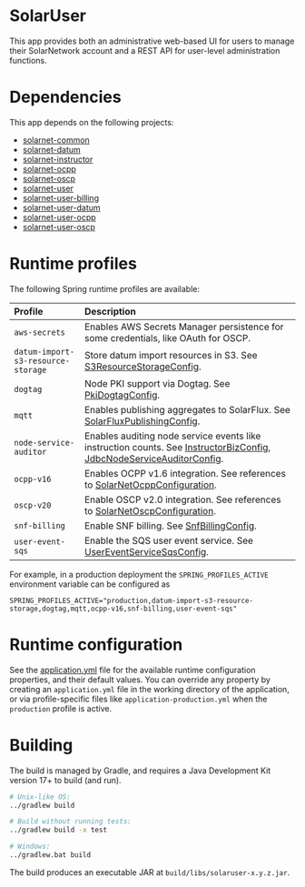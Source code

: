 # SolarUser

This app provides both an administrative web-based UI for users to manage their SolarNetwork
account and a REST API for user-level administration functions.

# Dependencies

This app depends on the following projects:

 * [solarnet-common][solarnet-common]
 * [solarnet-datum][solarnet-datum]
 * [solarnet-instructor][solarnet-instructor]
 * [solarnet-ocpp][solarnet-ocpp]
 * [solarnet-oscp][solarnet-oscp]
 * [solarnet-user][solarnet-user]
 * [solarnet-user-billing][solarnet-user-billing]
 * [solarnet-user-datum][solarnet-user-datum]
 * [solarnet-user-ocpp][solarnet-user-ocpp]
 * [solarnet-user-oscp][solarnet-user-oscp]
 
# Runtime profiles

The following Spring runtime profiles are available:

| Profile | Description |
|:--------|:------------|
| `aws-secrets` | Enables AWS Secrets Manager persistence for some credentials, like OAuth for OSCP. |
| `datum-import-s3-resource-storage` | Store datum import resources in S3. See [S3ResourceStorageConfig][S3ResourceStorageConfig]. |
| `dogtag` | Node PKI support via Dogtag. See [PkiDogtagConfig][PkiDogtagConfig]. |
| `mqtt` | Enables publishing aggregates to SolarFlux. See [SolarFluxPublishingConfig][SolarFluxPublishingConfig]. |
| `node-service-auditor` | Enables auditing node service events like instruction counts. See [InstructorBizConfig][InstructorBizConfig], [JdbcNodeServiceAuditorConfig][JdbcNodeServiceAuditorConfig].|
| `ocpp-v16` | Enables OCPP v1.6 integration. See references to [SolarNetOcppConfiguration][SolarNetOcppConfiguration]. |
| `oscp-v20`    | Enable OSCP v2.0 integration. See references to [SolarNetOscpConfiguration][SolarNetOscpConfiguration]. |
| `snf-billing` | Enable SNF billing. See [SnfBillingConfig][SnfBillingConfig]. |
| `user-event-sqs` | Enable the SQS user event service. See [UserEventServiceSqsConfig][UserEventServiceSqsConfig]. |

For example, in a production deployment the `SPRING_PROFILES_ACTIVE` environment variable can be
configured as

```
SPRING_PROFILES_ACTIVE="production,datum-import-s3-resource-storage,dogtag,mqtt,ocpp-v16,snf-billing,user-event-sqs"
```

# Runtime configuration

See the [application.yml][app-config] file for the available runtime configuration properties, and
their default values. You can override any property by creating an `application.yml` file in the
working directory of the application, or via profile-specific files like 
`application-production.yml` when the `production` profile is active.


# Building

The build is managed by Gradle, and requires a Java Development Kit version 17+ to build (and run).

```sh
# Unix-like OS:
../gradlew build

# Build without running tests:
../gradlew build -x test

# Windows:
../gradlew.bat build
```

The build produces an executable JAR at `build/libs/solaruser-x.y.z.jar`.


[app-config]: src/main/resources/application.yml
[solarnet-common]: ../common/
[solarnet-datum]: ../datum/
[solarnet-instructor]: ../instructor/
[solarnet-ocpp]: ../ocpp/
[solarnet-oscp]: ../oscp/
[solarnet-user]: ../user/
[solarnet-user-billing]: ../user-billing/
[solarnet-user-datum]: ../user-datum/
[solarnet-user-ocpp]: ../user-ocpp/
[solarnet-user-oscp]: ../user-oscp/
[InstructorBizConfig]: src/main/java/net/solarnetwork/central/instructor/config/InstructorBizConfig.java
[JdbcNodeServiceAuditorConfig]: ../common/src/main/java/net/solarnetwork/central/common/config/JdbcNodeServiceAuditorConfig.java
[PkiDogtagConfig]: ../user/src/main/java/net/solarnetwork/central/user/config/PkiDogtagConfig.java
[S3ResourceStorageConfig]: ../datum/src/main/java/net/solarnetwork/central/datum/imp/config/S3ResourceStorageConfig.java
[SnfBillingConfig]: src/main/java/net/solarnetwork/central/jobs/config/SnfBillingConfig.java
[SolarFluxPublishingConfig]: src/main/java/net/solarnetwork/central/jobs/config/SolarFluxPublishingConfig.java
[SolarNetOcppConfiguration]: ../ocpp/src/main/java/net/solarnetwork/central/ocpp/config/SolarNetOcppConfiguration.java
[SolarNetOscpConfiguration]: ../oscp/src/main/java/net/solarnetwork/central/oscp/config/SolarNetOscpConfiguration.java
[UserEventServiceSqsConfig]: ../user-datum/src/main/java/net/solarnetwork/central/user/event/config/UserEventServiceSqsConfig.java
